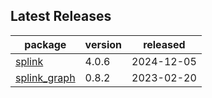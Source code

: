 ## Latest Releases
| package | version | released |
|--------------|-----------|-------------|
| [splink](https://github.com/moj-analytical-services/splink) | 4.0.6 | 2024-12-05 |
| [splink_graph](https://github.com/moj-analytical-services/splink_graph) | 0.8.2 | 2023-02-20 |
